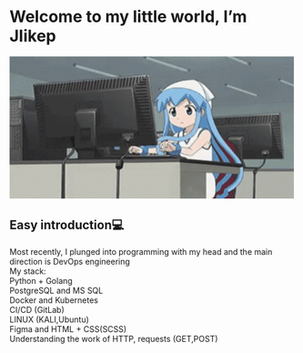 <h1>Welcome to my little world, I’m JIikep</h1>

<img src="gifs/1st.gif" height="250" width="500"/>

<h2>Easy introduction💻</h2>
Most recently, I plunged into programming with my head and the main direction is DevOps engineering
<div class = "stack">
  <div class = "stack-name">My stack:</div>
    <div>
      Python + Golang <br>
      PostgreSQL and MS SQL <br>
      Docker and Kubernetes <br>
      CI/CD (GitLab) <br>
      LINUX (KALI,Ubuntu) <br>
      Figma and HTML + CSS(SCSS) <br>
      Understanding the work of HTTP, requests (GET,POST) <br>
  </div>
</div>
<!---
JIikep/JIikep is a ✨ special ✨ repository because its `README.md` (this file) appears on your GitHub profile.
You can click the Preview link to take a look at your changes.
--->
